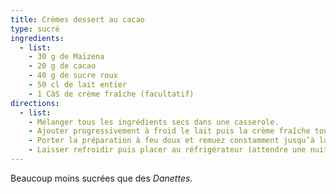 ```yaml
---
title: Crèmes dessert au cacao
type: sucré
ingredients:
  - list:
    - 30 g de Maïzena
    - 20 g de cacao
    - 40 g de sucre roux
    - 50 cl de lait entier
    - 1 CàS de crème fraîche (facultatif)
directions:
  - list:
    - Mélanger tous les ingrédients secs dans une casserole.
    - Ajouter progressivement à froid le lait puis la crème fraîche tout en remuant bien pour obtenir un mélange homogène.
    - Porter la préparation à feu doux et remuez constamment jusqu’à la première ébullition. Placer alors hors du feu et versez dans des ramequins.
    - Laisser refroidir puis placer au réfrigérateur (attendre une nuit pour une meilleur de dégustation).
---
```


Beaucoup moins sucrées que des *Danettes*.
